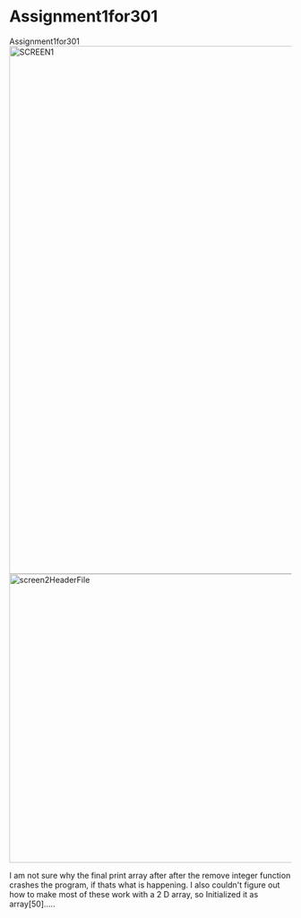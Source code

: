 # Assignment1for301
Assignment1for301
<img width="943" alt="SCREEN1" src="https://user-images.githubusercontent.com/98852439/191288093-410151a4-b4c3-44d7-822c-7b9705477569.png">
<img width="516" alt="screen2HeaderFile" src="https://user-images.githubusercontent.com/98852439/191288095-e0ec51f6-8787-4e7a-a916-94962f7c0962.png">


I am not sure why the final print array after after the remove integer function crashes the program, if thats what is happening. 
I also couldn't figure out how to make most of these work with a 2 D array, so Initialized it as array[50].....
